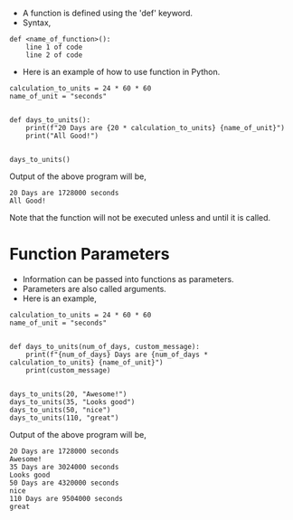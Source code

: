 * A function is defined using the 'def' keyword. 
* Syntax,
```
def <name_of_function>():
    line 1 of code
    line 2 of code
```



* Here is an example of how to use function in Python.
```
calculation_to_units = 24 * 60 * 60
name_of_unit = "seconds"


def days_to_units():
    print(f"20 Days are {20 * calculation_to_units} {name_of_unit}")
    print("All Good!")


days_to_units()
```
Output of the above program will be,
```
20 Days are 1728000 seconds
All Good!
```
Note that the function will not be executed unless and until it is called.



# Function Parameters #
* Information can be passed into functions as parameters.
* Parameters are also called arguments.
* Here is an example,
```
calculation_to_units = 24 * 60 * 60
name_of_unit = "seconds"


def days_to_units(num_of_days, custom_message):
    print(f"{num_of_days} Days are {num_of_days * calculation_to_units} {name_of_unit}")
    print(custom_message)


days_to_units(20, "Awesome!")
days_to_units(35, "Looks good")
days_to_units(50, "nice")
days_to_units(110, "great")
```
Output of the above program will be,
```
20 Days are 1728000 seconds
Awesome!
35 Days are 3024000 seconds
Looks good
50 Days are 4320000 seconds
nice
110 Days are 9504000 seconds
great
```
